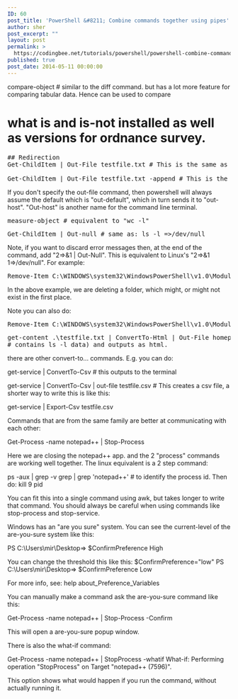 ```yaml
---
ID: 60
post_title: 'PowerShell &#8211; Combine commands together using pipes'
author: sher
post_excerpt: ""
layout: post
permalink: >
  https://codingbee.net/tutorials/powershell/powershell-combine-commands-together-using-pipes
published: true
post_date: 2014-05-11 00:00:00
---
```

compare-object # similar to the diff command. but has a lot more feature for comparing tabular data. Hence can be used to compare
# what is and is-not installed as well as versions for ordnance survey.

<pre>## Redirection
Get-ChildItem | Out-File testfile.txt # This is the same as "ls -l=> testfile.txt"

Get-ChildItem | Out-File testfile.txt -append # This is the same as "ls -l =>=> testfile.txt"
</pre>

If you don't specify the out-file command, then powershell will always assume the default which is "out-default", which in turn sends it to "out-host". "Out-host" is another name for the command line terminal.

<pre>measure-object # equivalent to "wc -l"
</pre>


<pre>Get-ChildItem | Out-null # same as: ls -l =>/dev/null
</pre>

Note, if you want to discard error messages then, at the end of the command, add "2=>&amp;1 | Out-Null". This is equivalent to Linux's "2=>&amp;1 1=>/dev/null". For example:

<pre>Remove-Item C:\WINDOWS\system32\WindowsPowerShell\v1.0\Modules\pscx -Recurse 2=>&amp;1 | Out-Null
</pre>
In the above example, we are deleting a folder, which might, or might not exist in the first place.

Note you can also do:

<pre>Remove-Item C:\WINDOWS\system32\WindowsPowerShell\v1.0\Modules\pscx -Recurse 2=>Out-Null
</pre>

<pre>get-content .\testfile.txt | ConvertTo-Html | Out-File homepage.html # This takes the content of a file (which in this case
# contains ls -l data) and outputs as html.
</pre>
there are other convert-to... commands. E.g. you can do:

get-service | ConvertTo-Csv # this outputs to the terminal

get-service | ConvertTo-Csv | out-file testfile.csv # This creates a csv file, a shorter way to write this is like this:

get-service | Export-Csv testfile.csv

Commands that are from the same family are better at communicating with each other:

Get-Process -name notepad++ | Stop-Process

Here we are closing the notepad++ app. and the 2 "process" commands are working well together. The linux equivalent is a 2 step command:

ps -aux | grep -v grep | grep 'notepad++' # to identify the process id. Then do:
kill 9 pid

You can fit this into a single command using awk, but takes longer to write that command. You should always be careful when using commands like stop-process and stop-service.

Windows has an "are you sure" system. You can see the current-level of the are-you-sure system like this:

PS C:\Users\mir\Desktop=> $ConfirmPreference
High

You can change the threshold this like this:
$ConfirmPreference="low"
PS C:\Users\mir\Desktop=> $ConfirmPreference
Low

For more info, see:
help about_Preference_Variables

You can manually make a command ask the are-you-sure command like this:

Get-Process -name notepad++ | Stop-Process -Confirm

This will open a are-you-sure popup window.

There is also the what-if command:

Get-Process -name notepad++ | StopProcess -whatif
What-if: Performing operation "StopProcess"
on Target "notepad++ (7596)".

This option shows what would happen if you run the command, without actually running it.